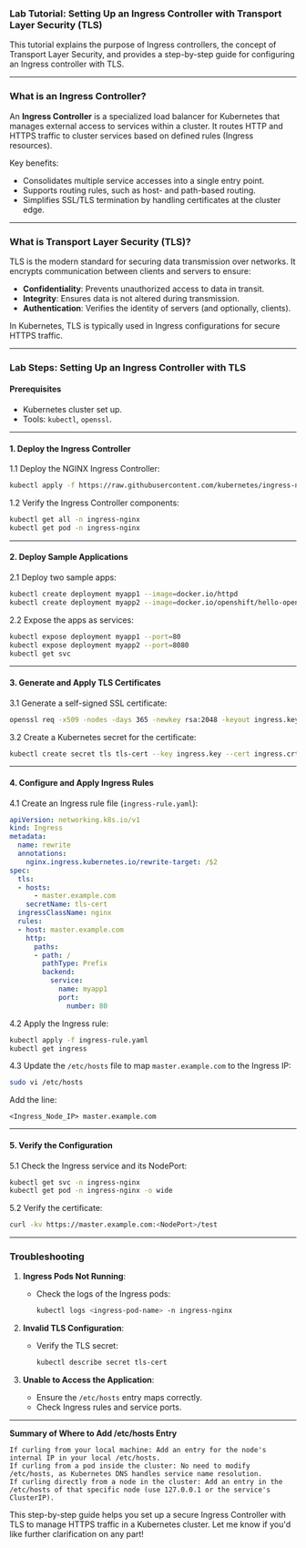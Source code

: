 ### **Lab Tutorial: Setting Up an Ingress Controller with Transport Layer Security (TLS)**

This tutorial explains the purpose of Ingress controllers, the concept of Transport Layer Security, and provides a step-by-step guide for configuring an Ingress controller with TLS.

---

### **What is an Ingress Controller?**
An **Ingress Controller** is a specialized load balancer for Kubernetes that manages external access to services within a cluster. It routes HTTP and HTTPS traffic to cluster services based on defined rules (Ingress resources).

Key benefits:
- Consolidates multiple service accesses into a single entry point.
- Supports routing rules, such as host- and path-based routing.
- Simplifies SSL/TLS termination by handling certificates at the cluster edge.

---

### **What is Transport Layer Security (TLS)?**
TLS is the modern standard for securing data transmission over networks. It encrypts communication between clients and servers to ensure:
- **Confidentiality**: Prevents unauthorized access to data in transit.
- **Integrity**: Ensures data is not altered during transmission.
- **Authentication**: Verifies the identity of servers (and optionally, clients).

In Kubernetes, TLS is typically used in Ingress configurations for secure HTTPS traffic.

---

### **Lab Steps: Setting Up an Ingress Controller with TLS**

#### **Prerequisites**
- Kubernetes cluster set up.
- Tools: `kubectl`, `openssl`.

---

#### **1. Deploy the Ingress Controller**

1.1 Deploy the NGINX Ingress Controller:
```bash
kubectl apply -f https://raw.githubusercontent.com/kubernetes/ingress-nginx/controller-v1.1.0/deploy/static/provider/cloud/deploy.yaml
```

1.2 Verify the Ingress Controller components:
```bash
kubectl get all -n ingress-nginx
kubectl get pod -n ingress-nginx
```

---

#### **2. Deploy Sample Applications**

2.1 Deploy two sample apps:
```bash
kubectl create deployment myapp1 --image=docker.io/httpd
kubectl create deployment myapp2 --image=docker.io/openshift/hello-openshift
```

2.2 Expose the apps as services:
```bash
kubectl expose deployment myapp1 --port=80
kubectl expose deployment myapp2 --port=8080
kubectl get svc
```

---

#### **3. Generate and Apply TLS Certificates**

3.1 Generate a self-signed SSL certificate:
```bash
openssl req -x509 -nodes -days 365 -newkey rsa:2048 -keyout ingress.key -out ingress.crt -subj "/CN=master.example.com/O=security"
```

3.2 Create a Kubernetes secret for the certificate:
```bash
kubectl create secret tls tls-cert --key ingress.key --cert ingress.crt
```

---

#### **4. Configure and Apply Ingress Rules**

4.1 Create an Ingress rule file (`ingress-rule.yaml`):
```yaml
apiVersion: networking.k8s.io/v1
kind: Ingress
metadata:
  name: rewrite
  annotations:
    nginx.ingress.kubernetes.io/rewrite-target: /$2
spec:
  tls:
  - hosts:
      - master.example.com
    secretName: tls-cert
  ingressClassName: nginx
  rules:
  - host: master.example.com
    http:
      paths:
      - path: /
        pathType: Prefix
        backend:
          service:
            name: myapp1
            port:
              number: 80
```

4.2 Apply the Ingress rule:
```bash
kubectl apply -f ingress-rule.yaml
kubectl get ingress
```

4.3 Update the `/etc/hosts` file to map `master.example.com` to the Ingress IP:
```bash
sudo vi /etc/hosts
```
Add the line:
```
<Ingress_Node_IP> master.example.com
```

---

#### **5. Verify the Configuration**

5.1 Check the Ingress service and its NodePort:
```bash
kubectl get svc -n ingress-nginx
kubectl get pod -n ingress-nginx -o wide
```

5.2 Verify the certificate:
```bash
curl -kv https://master.example.com:<NodePort>/test
```

---

### **Troubleshooting**

1. **Ingress Pods Not Running**:
   - Check the logs of the Ingress pods:
     ```bash
     kubectl logs <ingress-pod-name> -n ingress-nginx
     ```

2. **Invalid TLS Configuration**:
   - Verify the TLS secret:
     ```bash
     kubectl describe secret tls-cert
     ```

3. **Unable to Access the Application**:
   - Ensure the `/etc/hosts` entry maps correctly.
   - Check Ingress rules and service ports.

---

**Summary of Where to Add /etc/hosts Entry**
```
If curling from your local machine: Add an entry for the node's internal IP in your local /etc/hosts.
If curling from a pod inside the cluster: No need to modify /etc/hosts, as Kubernetes DNS handles service name resolution.
If curling directly from a node in the cluster: Add an entry in the /etc/hosts of that specific node (use 127.0.0.1 or the service's ClusterIP).
```

This step-by-step guide helps you set up a secure Ingress Controller with TLS to manage HTTPS traffic in a Kubernetes cluster. Let me know if you'd like further clarification on any part!
